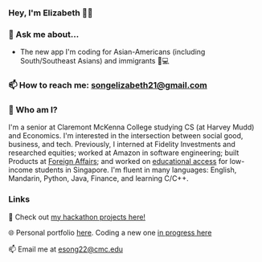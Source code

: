 ### Hey, I'm Elizabeth 👋👩
### 💬 Ask me about... 
- The new app I'm coding for Asian-Americans (including South/Southeast Asians) and immigrants 🏻‍💻

### 📫 How to reach me: songelizabeth21@gmail.com

<!--
**elizabethsong/elizabethsong** is a ✨ _special_ ✨ repository because its `README.md` (this file) appears on your GitHub profile.

Here are some ideas to get you started:

- 🔭 I’m currently working on ...
- 🌱 I’m currently learning ...
- 👯 I’m looking to collaborate on ...
- 🤔 I’m looking for help with ...
- 💬 Ask me about ...
- 📫 How to reach me: ...
- 😄 Pronouns: ...
- ⚡ Fun fact: ...
-->
### 🤔 Who am I?
I'm a senior at Claremont McKenna College studying CS (at Harvey Mudd) and Economics. I'm interested in the intersection between social good, business, and tech. Previously, I interned at Fidelity Investments and researched equities; worked at Amazon in software engineering; built Products at [Foreign Affairs](http://www.foreignaffairs.com); and worked on [educational access](https://halogen.sg) for low-income students in Singapore. I'm fluent in many languages: English, Mandarin, Python, Java, Finance, and learning C/C++.

### Links
🌱 Check out [my hackathon projects here!](https://devpost.com/elizabethsong65?ref_content=user-portfolio&ref_feature=portfolio&ref_medium=global-nav)

🌐 Personal portfolio [here](https://elizabethsong.mystrikingly.com). Coding a new one [in progress here](http://elizabethsong.me)

📫 Email me at esong22@cmc.edu

